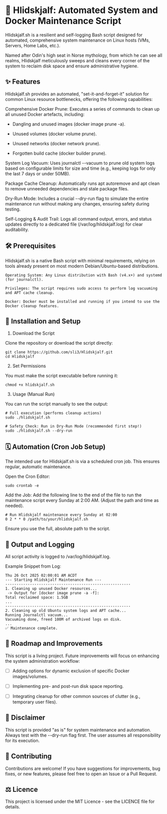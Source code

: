 # 🏰 Hlidskjalf: Automated System and Docker Maintenance Script

Hlidskjalf.sh is a resilient and self-logging Bash script designed for automated, comprehensive system maintenance on Linux hosts (VMs, Servers, Home Labs, etc.).

Named after Odin's high seat in Norse mythology, from which he can see all realms, Hlidskjalf meticulously sweeps and cleans every corner of the system to reclaim disk space and ensure administrative hygiene.

## ✨ Features

Hlidskjalf.sh provides an automated, "set-it-and-forget-it" solution for common Linux resource bottlenecks, offering the following capabilities:

Comprehensive Docker Prune: Executes a series of commands to clean up all unused Docker artefacts, including:

- Dangling and unused images (docker image prune -a).

- Unused volumes (docker volume prune).

- Unused networks (docker network prune).

- Forgotten build cache (docker builder prune).

System Log Vacuum: Uses journalctl --vacuum to prune old system logs based on configurable limits for size and time (e.g., keeping logs for only the last 7 days or under 50MB).

Package Cache Cleanup: Automatically runs apt autoremove and apt clean to remove unneeded dependencies and stale package files.

Dry-Run Mode: Includes a crucial --dry-run flag to simulate the entire maintenance run without making any changes, ensuring safety during testing.

Self-Logging & Audit Trail: Logs all command output, errors, and status updates directly to a dedicated file (/var/log/hlidskjalf.log) for clear auditability.

## 🛠️ Prerequisites

Hlidskjalf.sh is a native Bash script with minimal requirements, relying on tools already present on most modern Debian/Ubuntu-based distributions.

    Operating System: Any Linux distribution with Bash (v4.x+) and systemd (for journalctl).

    Privileges: The script requires sudo access to perform log vacuuming and APT cache cleanup.

    Docker: Docker must be installed and running if you intend to use the Docker cleanup features.

## 🚀 Installation and Setup

1. Download the Script

Clone the repository or download the script directly:
```
git clone https://github.com/sli3/Hlidskjalf.git
cd Hlidskjalf
```
2. Set Permissions

You must make the script executable before running it:
```
chmod +x hlidskjalf.sh
```
3. Usage (Manual Run)

You can run the script manually to see the output:
```
# Full execution (performs cleanup actions)
sudo ./hlidskjalf.sh

# Safety Check: Run in Dry-Run Mode (recommended first step!)
sudo ./hlidskjalf.sh --dry-run
```

## 🗓️ Automation (Cron Job Setup)

The intended use for Hlidskjalf.sh is via a scheduled cron job. This ensures regular, automatic maintenance.

Open the Cron Editor:
```
sudo crontab -e
```

Add the Job: Add the following line to the end of the file to run the maintenance script every Sunday at 2:00 AM. (Adjust the path and time as needed).

```
# Run Hlidskjalf maintenance every Sunday at 02:00
0 2 * * 0 /path/to/your/hlidskjalf.sh
```
Ensure you use the full, absolute path to the script.

## 📄 Output and Logging

All script activity is logged to /var/log/hlidskjalf.log.

Example Snippet from Log:

```
Thu 26 Oct 2025 02:00:01 AM ACDT
--- Starting Hlidskjalf Maintenance Run ---
--------------------------------------------------------
1. Cleaning up unused Docker resources...
 -> Output for [docker image prune -a -f]:
Total reclaimed space: 1.5GB
...
--------------------------------------------------------
2. Cleaning up old Ubuntu system logs and APT cache...
Running Journalctl vacuum...
Vacuuming done, freed 100M of archived logs on disk.
...
✅ Maintenance complete.
```

## 🚧 Roadmap and Improvements

This script is a living project. Future improvements will focus on enhancing the system administration workflow:

- [ ] Adding options for dynamic exclusion of specific Docker images/volumes.

- [ ] Implementing pre- and post-run disk space reporting.

- [ ] Integrating cleanup for other common sources of clutter (e.g., temporary user files).

## 📜 Disclaimer

This script is provided "as is" for system maintenance and automation. Always test with the --dry-run flag first. The user assumes all responsibility for its execution.

## 🤝 Contributing

Contributions are welcome! If you have suggestions for improvements, bug fixes, or new features, please feel free to open an Issue or a Pull Request.

## ⚖️ Licence

This project is licensed under the MIT Licence - see the LICENCE file for details.
